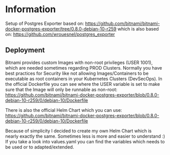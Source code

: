 # Information

Setup of Postgres Exporter based on: https://github.com/bitnami/bitnami-docker-postgres-exporter/tree/0.8.0-debian-10-r259 which is also based on: https://github.com/wrouesnel/postgres_exporter

## Deployment

Bitnami provides custom Images with non-root privileges (USER 1001), which are needed sometimes regarding PROD Clusters. Normally you have best practices for Security like not allowing Images/Containers to be executable as root containers in your Kubernetes Clusters (DevSecOps). In the official Dockerfile you can see where the USER variable is set to make sure that the Image will only be runnable as non-root: https://github.com/bitnami/bitnami-docker-postgres-exporter/blob/0.8.0-debian-10-r259/0/debian-10/Dockerfile

There is also the official Helm Chart which you can use: https://github.com/bitnami/bitnami-docker-postgres-exporter/blob/0.8.0-debian-10-r259/0/debian-10/Dockerfile

Because of simplicity I decided to create my own Helm Chart which is nearly exactly the same. Sometimes less is more and easier to understand :) If you take a look into values.yaml you can find the variables which needs to be used or to adapted/extended.